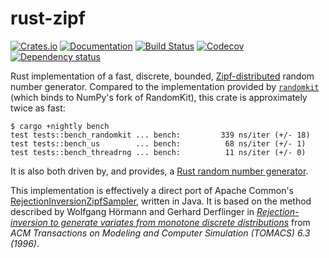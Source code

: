 # rust-zipf

[![Crates.io](https://img.shields.io/crates/v/zipf.svg)](https://crates.io/crates/zipf)
[![Documentation](https://docs.rs/zipf/badge.svg)](https://docs.rs/zipf/)
[![Build Status](https://dev.azure.com/jonhoo/jonhoo/_apis/build/status/rust-zipf?branchName=master)](https://dev.azure.com/jonhoo/jonhoo/_build/latest?definitionId=9&branchName=master)
[![Codecov](https://codecov.io/github/jonhoo/rust-zipf/coverage.svg?branch=master)](https://codecov.io/gh/jonhoo/rust-zipf)
[![Dependency status](https://deps.rs/repo/github/jonhoo/rust-zipf/status.svg)](https://deps.rs/repo/github/jonhoo/rust-zipf)

Rust implementation of a fast, discrete, bounded,
[Zipf-distributed](https://en.wikipedia.org/wiki/Zipf's_law) random
number generator. Compared to the implementation provided by
[`randomkit`](https://github.com/stygstra/rust-randomkit) (which binds
to NumPy's fork of RandomKit), this crate is approximately twice as
fast:

```console
$ cargo +nightly bench
test tests::bench_randomkit ... bench:         339 ns/iter (+/- 18)
test tests::bench_us        ... bench:          68 ns/iter (+/- 1)
test tests::bench_threadrng ... bench:          11 ns/iter (+/- 0)
```

It is also both driven by, and provides, a [Rust random number
generator](https://doc.rust-lang.org/rand/rand/trait.Rng.html).

This implementation is effectively a direct port of Apache Common's
[RejectionInversionZipfSampler](https://github.com/apache/commons-rng/blob/6a1b0c16090912e8fc5de2c1fb5bd8490ac14699/commons-rng-sampling/src/main/java/org/apache/commons/rng/sampling/distribution/RejectionInversionZipfSampler.java),
written in Java. It is based on the method described by Wolfgang Hörmann and Gerhard Derflinger
in [*Rejection-inversion to generate variates from monotone discrete
distributions*](https://dl.acm.org/citation.cfm?id=235029) from *ACM Transactions on Modeling
and Computer Simulation (TOMACS) 6.3 (1996)*.
